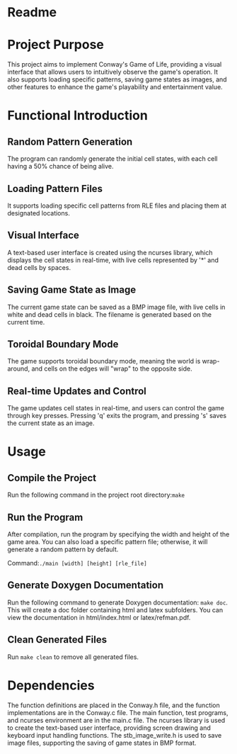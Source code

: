 # Readme

# Project Purpose

This project aims to implement Conway's Game of Life, providing a visual interface that allows users to intuitively observe the game's operation. It also supports loading specific patterns, saving game states as images, and other features to enhance the game's playability and entertainment value.

# Functional Introduction

## Random Pattern Generation

The program can randomly generate the initial cell states, with each cell having a 50% chance of being alive.

## Loading Pattern Files

It supports loading specific cell patterns from RLE files and placing them at designated locations.

## Visual Interface

A text-based user interface is created using the ncurses library, which displays the cell states in real-time, with live cells represented by '*' and dead cells by spaces.

## Saving Game State as Image

The current game state can be saved as a BMP image file, with live cells in white and dead cells in black. The filename is generated based on the current time.

## Toroidal Boundary Mode 

The game supports toroidal boundary mode, meaning the world is wrap-around, and cells on the edges will "wrap" to the opposite side.

## Real-time Updates and Control

The game updates cell states in real-time, and users can control the game through key presses. Pressing 'q' exits the program, and pressing 's' saves the current state as an image.

# Usage

## Compile the Project

Run the following command in the project root directory:```make```

## Run the Program

After compilation, run the program by specifying the width and height of the game area. You can also load a specific pattern file; otherwise, it will generate a random pattern by default.

Command:```./main [width] [height] [rle_file]```

## Generate Doxygen Documentation 

Run the following command to generate Doxygen documentation: ```make doc```. This will create a doc folder containing html and latex subfolders. You can view the documentation in html/index.html or latex/refman.pdf.

## Clean Generated Files

Run ```make clean``` to remove all generated files.

# Dependencies

The function definitions are placed in the Conway.h file, and the function implementations are in the Conway.c file. The main function, test programs, and ncurses environment are in the main.c file. The ncurses library is used to create the text-based user interface, providing screen drawing and keyboard input handling functions. The stb_image_write.h is used to save image files, supporting the saving of game states in BMP format.



